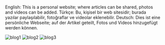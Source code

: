 English: This is a personal website; where articles can be shared, photos and videos can be added.
Türkçe:  Bu, kişisel bir web sitesidir; burada yazılar paylaşılabilir, fotoğraflar ve videolar eklenebilir.
Deutsch: Dies ist eine persönliche Webseite; auf der Artikel geteilt, Fotos und Videos hinzugefügt werden können.

![blog1](https://github.com/enes-muratgul/BlogWebSite/assets/131779690/521eddde-beb4-4ac7-9038-d2ef9f1c03a9)
![blog2](https://github.com/enes-muratgul/BlogWebSite/assets/131779690/98bd6b0f-6883-48d4-a93b-78d73b33bb3f)
![blog3](https://github.com/enes-muratgul/BlogWebSite/assets/131779690/518ba620-00f2-41c3-8a67-cf51ccc75a87)
